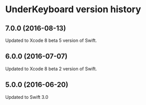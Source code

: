 # UnderKeyboard version history

## 7.0.0 (2016-08-13)

Updated to Xcode 8 beta 5 version of Swift.

## 6.0.0 (2016-07-07)

Updated to Xcode 8 beta 2 version of Swift.

## 5.0.0 (2016-06-20)

Updated to Swift 3.0